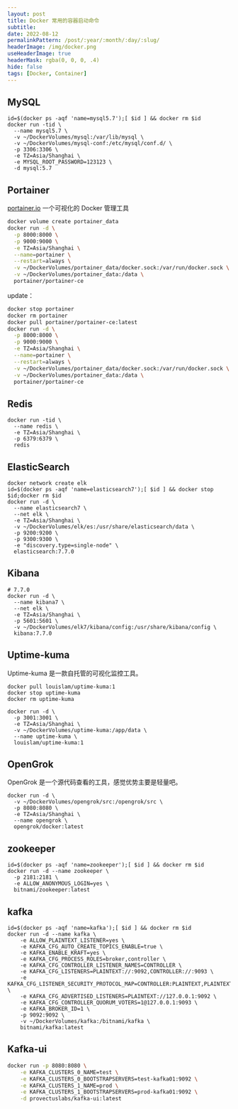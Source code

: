 ```yaml
---
layout: post
title: Docker 常用的容器启动命令
subtitle:
date: 2022-08-12
permalinkPattern: /post/:year/:month/:day/:slug/
headerImage: /img/docker.png
useHeaderImage: true
headerMask: rgba(0, 0, 0, .4)
hide: false
tags: [Docker, Container]
---
```


## MySQL [<Badge type="tip" text="tags" vertical="middle"/>](https://hub.docker.com/_/mysql?tab=tags)

```shell
id=$(docker ps -aqf 'name=mysql5.7');[ $id ] && docker rm $id
docker run -tid \
  --name mysql5.7 \
  -v ~/DockerVolumes/mysql:/var/lib/mysql \
  -v ~/DockerVolumes/mysql-conf:/etc/mysql/conf.d/ \
  -p 3306:3306 \
  -e TZ=Asia/Shanghai \
  -e MYSQL_ROOT_PASSWORD=123123 \
  -d mysql:5.7
```

## Portainer [<Badge type="tip" text="tags" vertical="middle"/>](https://hub.docker.com/_/portainer?tab=tags)

[portainer.io](http://portainer.io/) 一个可视化的 Docker 管理工具

```bash
docker volume create portainer_data
docker run -d \
  -p 8000:8000 \
  -p 9000:9000 \
  -e TZ=Asia/Shanghai \
  --name=portainer \
  --restart=always \
  -v ~/DockerVolumes/portainer_data/docker.sock:/var/run/docker.sock \
  -v ~/DockerVolumes/portainer_data:/data \
  portainer/portainer-ce
```

update：

```sh
docker stop portainer
docker rm portainer
docker pull portainer/portainer-ce:latest
docker run -d \
  -p 8000:8000 \
  -p 9000:9000 \
  -e TZ=Asia/Shanghai \
  --name=portainer \
  --restart=always \
  -v ~/DockerVolumes/portainer_data/docker.sock:/var/run/docker.sock \
  -v ~/DockerVolumes/portainer_data:/data \
  portainer/portainer-ce
```

## Redis [<Badge type="tip" text="tags" vertical="middle"/>](https://hub.docker.com/_/redis?tab=tags)

```shell
docker run -tid \
  --name redis \
  -e TZ=Asia/Shanghai \
  -p 6379:6379 \
  redis
```

## ElasticSearch [<Badge type="tip" text="tags" vertical="middle"/>](https://hub.docker.com/_/elasticsearch?tab=tags)

```shell
docker network create elk
id=$(docker ps -aqf 'name=elasticsearch7');[ $id ] && docker stop $id;docker rm $id
docker run -d \
  --name elasticsearch7 \
  --net elk \
  -e TZ=Asia/Shanghai \
  -v ~/DockerVolumes/elk/es:/usr/share/elasticsearch/data \
  -p 9200:9200 \
  -p 9300:9300 \
  -e "discovery.type=single-node" \
  elasticsearch:7.7.0
```

## Kibana [<Badge type="tip" text="tags" vertical="middle"/>](https://hub.docker.com/_/kibana?tab=tags)

```shell
# 7.7.0
docker run -d \
  --name kibana7 \
  --net elk \
  -e TZ=Asia/Shanghai \
  -p 5601:5601 \
  -v ~/DockerVolumes/elk7/kibana/config:/usr/share/kibana/config \
  kibana:7.7.0
```

## Uptime-kuma [<Badge type="tip" text="Github" vertical="middle"/>](https://github.com/louislam/uptime-kuma)

Uptime-kuma 是一款自托管的可视化监控工具。

```shell
docker pull louislam/uptime-kuma:1
docker stop uptime-kuma
docker rm uptime-kuma

docker run -d \
  -p 3001:3001 \
  -e TZ=Asia/Shanghai \
  -v ~/DockerVolumes/uptime-kuma:/app/data \
  --name uptime-kuma \
  louislam/uptime-kuma:1
```

## OpenGrok

OpenGrok 是一个源代码查看的工具，感觉优势主要是轻量吧。

```shell
docker run -d \
  -v ~/DockerVolumes/opengrok/src:/opengrok/src \
  -p 8080:8080 \
  -e TZ=Asia/Shanghai \
  --name opengrok \
  opengrok/docker:latest
```

## zookeeper [<Badge type="tip" text="tags" vertical="middle" />](https://hub.docker.com/r/bitnami/zookeeper)

```shell
id=$(docker ps -aqf 'name=zookeeper');[ $id ] && docker rm $id
docker run -d --name zookeeper \
  -p 2181:2181 \
  -e ALLOW_ANONYMOUS_LOGIN=yes \
  bitnami/zookeeper:latest
```

## kafka [<Badge type="tip" text="tags" vertical="middle" />](https://hub.docker.com/r/bitnami/kafka)

```shell
id=$(docker ps -aqf 'name=kafka');[ $id ] && docker rm $id
docker run -d --name kafka \
    -e ALLOW_PLAINTEXT_LISTENER=yes \
    -e KAFKA_CFG_AUTO_CREATE_TOPICS_ENABLE=true \
    -e KAFKA_ENABLE_KRAFT=yes \
    -e KAFKA_CFG_PROCESS_ROLES=broker,controller \
    -e KAFKA_CFG_CONTROLLER_LISTENER_NAMES=CONTROLLER \
    -e KAFKA_CFG_LISTENERS=PLAINTEXT://:9092,CONTROLLER://:9093 \
    -e KAFKA_CFG_LISTENER_SECURITY_PROTOCOL_MAP=CONTROLLER:PLAINTEXT,PLAINTEXT:PLAINTEXT \
    -e KAFKA_CFG_ADVERTISED_LISTENERS=PLAINTEXT://127.0.0.1:9092 \
    -e KAFKA_CFG_CONTROLLER_QUORUM_VOTERS=1@127.0.0.1:9093 \
    -e KAFKA_BROKER_ID=1 \
    -p 9092:9092 \
    -v ~/DockerVolumes/kafka:/bitnami/kafka \
    bitnami/kafka:latest
```

## Kafka-ui [<Badge type="tip" text="tags" vertical="middle" />](https://github.com/provectus/kafka-ui)

```bash
docker run -p 8080:8080 \
	-e KAFKA_CLUSTERS_0_NAME=test \
	-e KAFKA_CLUSTERS_0_BOOTSTRAPSERVERS=test-kafka01:9092 \
	-e KAFKA_CLUSTERS_1_NAME=prod \
	-e KAFKA_CLUSTERS_1_BOOTSTRAPSERVERS=prod-kafka01:9092 \
	-d provectuslabs/kafka-ui:latest
```
